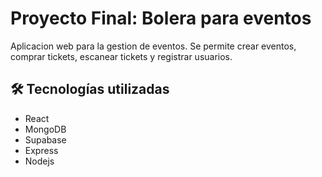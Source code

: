# Proyecto Final: Bolera para eventos

Aplicacion web para la gestion de eventos. Se permite crear eventos, comprar tickets, escanear tickets y registrar usuarios. 

## 🛠️ Tecnologías utilizadas
- React
- MongoDB
- Supabase
- Express
- Nodejs